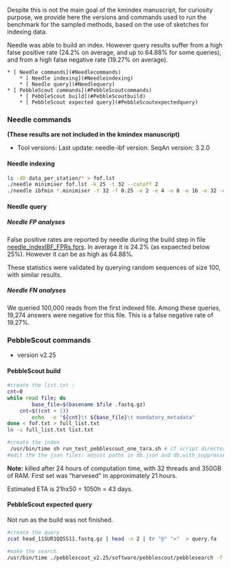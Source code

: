 Despite this is not the main goal of the kmindex manuscript, for curiosity purpose, we provide here the versions and commands used to run the benchmark for the sampled methods, based on the use of sketches for indexing data. 

Needle was able to build an index. However query results suffer from a high false positive rate (24.2% on average, and up to 64.88% for some queries), and from a high false negative rate (19.27% on average).

<!-- vscode-markdown-toc -->
	* [ Needle commands](#Needlecommands)
		* [ Needle indexing](#Needleindexing)
		* [ Needle query](#Needlequery)
	* [ PebbleScout commands](#PebbleScoutcommands)
		* [ PebbleScout build](#PebbleScoutbuild)
		* [ PebbleScout expected query](#PebbleScoutexpectedquery)

<!-- vscode-markdown-toc-config
	numbering=false
	autoSave=true
	/vscode-markdown-toc-config -->
<!-- /vscode-markdown-toc -->


### <a name='Needlecommands'></a> Needle commands

**(These results are not included in the kmindex manuscript)**

* Tool versions:
    Last update: 
    needle-ibf version: 
    SeqAn version: 3.2.0

#### <a name='Needleindexing'></a> Needle indexing

```bash
ls -dD data_per_station/* > fof.lst
./needle minimiser fof.lst -k 25 -t 32 --cutoff 2  
./needle ibfmin *.minimiser -t 32 -f 0.25 -e 2 -e 4 -e 8 -e 16 -e 32 -e 64 -e 128 -e 255 -o needle_index
```

#### <a name='Needlequery'></a> Needle query
##### Needle FP analyses
False positive rates are reported by needle during the build step in file [needle_indexIBF_FPRs.fprs](needle_indexIBF_FPRs.fprs). 
In average it is 24.2% (as expaected below 25%). However it can be as high as 64.88%.

These statistics were validated by querying random sequences of size 100, with similar results.

##### Needle FN analyses

We queried 100,000 reads from the first indexed file. Among these queries, 19,274 answers were negative for this file. This is a false negative rate of 19.27%.



### <a name='PebbleScoutcommands'></a> PebbleScout commands
* version v2.25
#### <a name='PebbleScoutbuild'></a> PebbleScout build

```bash
#create the list.txt :
cnt=0
while read file; do
        base_file=$(basename $file .fastq.gz)
    cnt=$((cnt + 1))
        echo  -e "${cnt}\t ${base_file}\t mandatory_metadata"
done < fof.txt > full_list.txt
ln -s full_list.txt list.txt

#create the index
 /usr/bin/time sh run_test_pebblescout_one_tara.sh # cf script directory
#edit the the json files: adjust paths in db.json and db.with_suppressed.json to the directory where you built the database and check that file sizes for *.tr.bin and .vocab are correct in the corresponding json files  under tranTablesSZ and vocabSZ, respectively. Entry for vocabFLDS should reflect metadata fields in the list.txt file.
```

**Note:** killed after 24 hours of computation time, with 32 threads and 350GB of RAM. First set was "harvesed" in approximately 21 hours.

Estimated ETA is 21hx50 = 1050h = 43 days.

#### <a name='PebbleScoutexpectedquery'></a> PebbleScout expected query

Not run as the build was not finished.

```bash
#create the query
zcat head_11SUR1QQSS11.fastq.gz | head -n 2 | tr "@" ">"  > query.fa

#make the search
/usr/bin/time ./pebblescout_v2.25/software/pebblescout/pebblesearch -f query.fa -m 2  -F "QueryID,SubjectID,%coverage,PBSscore,BioSample,Sample,Host" -i  db.json -o score.out 2> score.log
```